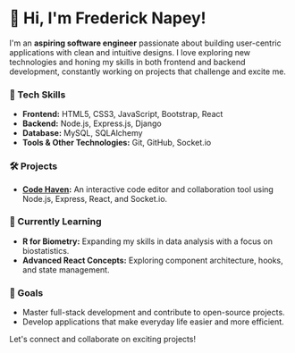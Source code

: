 # 👋 Hi, I'm Frederick Napey!

I'm an **aspiring software engineer** passionate about building user-centric applications with clean and intuitive designs. I love exploring new technologies and honing my skills in both frontend and backend development, constantly working on projects that challenge and excite me.

### 🔧 Tech Skills
- **Frontend:** HTML5, CSS3, JavaScript, Bootstrap, React
- **Backend:** Node.js, Express.js, Django
- **Database:** MySQL, SQLAlchemy
- **Tools & Other Technologies:** Git, GitHub, Socket.io

### 🛠️ Projects
- **[Code Haven](https://github.com/https://github.com/deezyfg/code-haven/codehaven):** An interactive code editor and collaboration tool using Node.js, Express, React, and Socket.io.

### 🌱 Currently Learning
- **R for Biometry:** Expanding my skills in data analysis with a focus on biostatistics.
- **Advanced React Concepts:** Exploring component architecture, hooks, and state management.

### 🎯 Goals
- Master full-stack development and contribute to open-source projects.
- Develop applications that make everyday life easier and more efficient.
  
Let's connect and collaborate on exciting projects!


